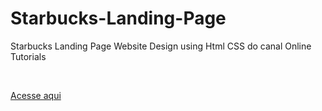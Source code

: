 # Starbucks-Landing-Page
 Starbucks Landing Page Website Design using Html CSS do canal Online Tutorials

 <br>

[Acesse aqui](https://evelin-silva.github.io/Starbucks-Landing-Page/index.html)
